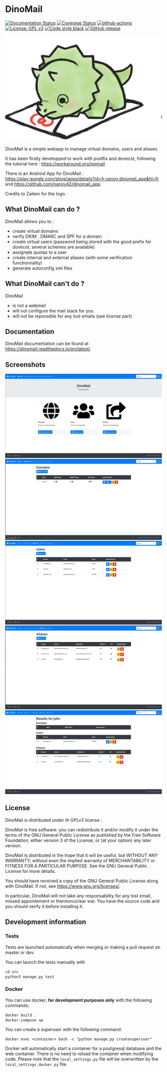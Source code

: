 # DinoMail

[![Documentation Status](https://readthedocs.org/projects/dinomail/badge/?version=latest)](https://dinomail.readthedocs.io/en/latest/?badge=latest)
[![Coverage Status](https://coveralls.io/repos/github/nanoy42/dinomail/badge.svg?branch=master)](https://coveralls.io/github/nanoy42/dinomail?branch=master)
[![github-actions](https://github.com/nanoy42/dinomail/workflows/Django%20CI/badge.svg)](https://github.com/nanoy42/dinomail/workflows/Django%20CI)
[![License: GPL v3](https://img.shields.io/badge/License-GPLv3-blue.svg)](https://www.gnu.org/licenses/gpl-3.0)
[![Code style black](https://img.shields.io/badge/code%20style-black-000000.svg)]("https://github.com/psf/black)
[![GitHub release](https://img.shields.io/github/release/nanoy42/dinomail.svg)](https://github.com/nanoy42/dinomail/releases/)


![logo](https://github.com/nanoy42/dinomail/raw/master/res/dinomail.jpg "Logo")

DinoMail is a simple webapp to manage virtual domains, users and aliases.

It has been firstly developped to work with postfix and dovecot, following the tutorial here : https://workaround.org/ispmail.

There is an Android App for DinoMail : https://play.google.com/store/apps/details?id=fr.nanoy.dinomail_app&hl=fr and https://github.com/nanoy42/dinomail_app.

Credits to Zaiken for the logo.

## What DinoMail can do ?

DinoMail allows you to :

 * create virtual domains
 * verify DKIM , DMARC and SPF for a domain
 * create virtual users (password being stored with the good prefix for dovecot, several schemes are available)
 * assignate quotas to a user
 * create internal and external aliases (with some verification functionnality)
 * generate autoconfig xml files

## What DinoMail can't do ?

DinoMail

 * is not a webmail
 * will not configure the mail stack for you
 * will not be reponsible for any lost emails (see license part)

## Documentation

DinoMail documentation can be found at https://dinomail.readthedocs.io/en/latest/.

## Screenshots

![home](https://github.com/nanoy42/DinoMail/raw/master/res/screenshots/home.png "Home page")
![domains](https://github.com/nanoy42/DinoMail/raw/master/res/screenshots/domains.png "Domains page")
![users](https://github.com/nanoy42/DinoMail/raw/master/res/screenshots/users.png "Users page")
![aliases](https://github.com/nanoy42/DinoMail/raw/master/res/screenshots/aliases.png "Aliases page")
![search](https://github.com/nanoy42/DinoMail/raw/master/res/screenshots/search.png "Search page")

## License

DinoMail is distributed under th GPLv3 license :

DinoMail is free software: you can redistribute it and/or modify
it under the terms of the GNU General Public License as published by
the Free Software Foundation, either version 3 of the License, or
(at your option) any later version.

DinoMail is distributed in the hope that it will be useful,
but WITHOUT ANY WARRANTY; without even the implied warranty of
MERCHANTABILITY or FITNESS FOR A PARTICULAR PURPOSE.  See the
GNU General Public License for more details.

You should have received a copy of the GNU General Public License
along with DinoMail.  If not, see <https://www.gnu.org/licenses/>.

In particular, DinoMail will not take any responsability for any lost email, missed appointement or thermonuclear war. You have the source code and you should verify it before installing it.

## Development information

### Tests

Tests are launched automatically when merging or making a pull request on master or dev.

You can launch the tests manually with 
```
cd src
python3 manage.py test
```

### Docker

You can use docker, **for development purposes only** with the following commands:

```
docker build .
docker-compose up
```

You can create a superuser with the following command:

```
docker exec <container> bash -c "python manage.py createsuperuser"
```

Docker will automatically start a container for a postgresql database and the web container. There is no need to reload the container when modifying code. Please note that the `local_settings.py` file will be overwritten by the `local_settings.docker.py` file.